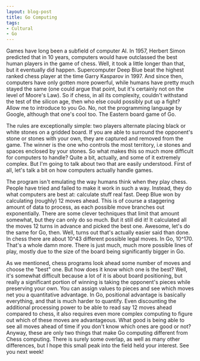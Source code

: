 ```yaml
---
layout: blog-post
title: Go Computing
tags:
- Cultural
- Go
---
```

Games have long been a subfield of computer AI. In 1957, Herbert Simon predicted that in 10 years, computers would have outclassed the best human players in the game of chess. Well, it took a little longer than that, but it eventually did happen. Supercomputer Deep Blue beat the highest ranked chess player at the time Garry Kasparov in 1997. And since then, computers have only gotten more powerful, while humans have pretty much stayed the same (one could argue that point, but it's certainly not on the level of Moore's Law). So if chess, in all its complexity, couldn't withstand the test of the silicon age, then who else could possibly put up a fight? Allow me to introduce to you Go. No, not the programming language by Google, although that one's cool too. The Eastern board game of Go.

The rules are exceptionally simple: two players alternate placing black or white stones on a gridded board. If you are able to surround the opponent's stone or stones with your own, they are captured and removed from the game. The winner is the one who controls the most territory, i.e stones and spaces enclosed by your stones. So what makes this so much more difficult for computers to handle? Quite a bit, actually, and some of it extremely complex. But I'm going to talk about two that are easily understood. First of all, let's talk a bit on how computers actually handle games.

The program isn't emulating the way humans think when they play chess. People have tried and failed to make it work in such a way. Instead, they do what computers are best at: calculate stuff real fast. Deep Blue won by calculating (roughly) 12 moves ahead. This is of course a staggering amount of data to process, as each possible move branches out exponentially. There are some clever techniques that limit that amount somewhat, but they can only do so much. But it still did it! It calculated all the moves 12 turns in advance and picked the best one. Awesome, let's do the same for Go, then. Well, turns out that's actually easier said than done. In chess there are about 10^43 different possible legal moves. In Go, 10^170. That's a whole damn more. There is just much, much more possible lines of play, mostly due to the size of the board being significantly bigger in Go.

As we mentioned, chess programs look ahead some number of moves and choose the "best" one. But how does it know which one is the best? Well, it's somewhat difficult because a lot of it is about board positioning, but really a significant portion of winning is taking the opponent's pieces while preserving your own. You can assign values to pieces and see which moves net you a quantitative advantage. In Go, positional advantage is basically everything, and that is much harder to quantify. Even discounting the additional processing power to be able to read say 12 moves ahead compared to chess, it also requires even more complex computing to figure out which of these moves are advantageous. What good is being able to see all moves ahead of time if you don't know which ones are good or not? Anyway, these are only two things that make Go computing different from Chess computing. There is surely some overlap, as well as many other differences, but I hope this small peak into the field held your interest. See you next week!
